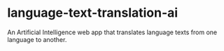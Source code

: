 # language-text-translation-ai
An Artificial Intelligence web app that translates language texts from one language to another. 
